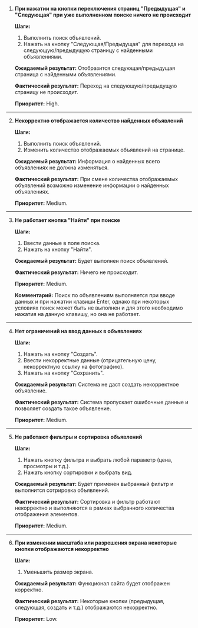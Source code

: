 1) **При нажатии на кнопки переключения страниц "Предыдущая" и "Следующая" при уже выполненном поиске ничего не происходит**

   **Шаги:**
   1. Выполнить поиск объявлений.
   2. Нажать на кнопку "Следующая/Предыдущая" для перехода на следующую/предыдущую страницу с найденными объявлениями.

   **Ожидаемый результат:** Отобразится следующая/предыдущая страница с найденными объявлениями.

   **Фактический результат:** Переход на следующую/предыдущую страницу не происходит.

   **Приоритет:** High.

___

2) **Некорректно отображается количество найденных объявлений**

   **Шаги:**
   1. Выполнить поиск объявлений.
   2. Изменить количество отображаемых объявлений на странице.
  
   **Ожидаемый результат:** Информация о найденных всего объявлениях не должна изменяться.

   **Фактический результат:** При смене количества отображаемых объявлений возможно изменение информации о найденных объявлениях.

   **Приоритет:** Medium.

___

3) **Не работает кнопка "Найти" при поиске**

   **Шаги:**
   1. Ввести данные в поле поиска.
   2. Нажать на кнопку "Найти".
  
   **Ожидаемый результат:** Будет выполнен поиск объявлений.

   **Фактический результат:** Ничего не происходит.

   **Приоритет:** Medium.

   **Комментарий:** Поиск по объявлениям выполняется при вводе данных и при нажатии клавиши Enter, однако при некоторых условиях поиск может быть не выполнен и для этого
   необходимо нажатия на данную клавишу, но она не работает.

___

4) **Нет ограничений на ввод данных в объявлениях**

   **Шаги:**
   1. Нажать на кнопку "Создать".
   2. Ввести некорректные данные (отрицательную цену, некорректную ссылку на фотографию).
   3. Нажать на кнопку "Сохранить".
  
   **Ожидаемый результат:** Система не даст создать некорректное объявление.

   **Фактический результат:** Система пропускает ошибочные данные и позволяет создать такое объявление.

   **Приоритет:** Medium.

___

5) **Не работают фильтры и сортировка объявлений**

   **Шаги:**
   1. Нажать кнопку фильтра и выбрать любой параметр (цена, просмотры и т.д.).
   2. Нажать кнопку сортировки и выбрать вид.

   **Ожидаемый результат:** Будет применен выбранный фильтр и выполнится сотрировка объявлений.

   **Фактический результат:** Сортировка и фильтр работают некорректно и выполняются в рамках выбранного количества отображения элементов.

   **Приоритет:** Medium.

___

6) **При изменении масштаба или разрешения экрана некоторые кнопки отображаются некорректно**

   **Шаги:**
   1. Уменьшить размер экрана.
  
   **Ожидаемый результат:** Функционал сайта будет отображен корректно.

   **Фактический результат:** Некоторые кнопки (предыдущая, следующая, создать и т.д.) отображаются некорректно.

   **Приоритет:** Low.
